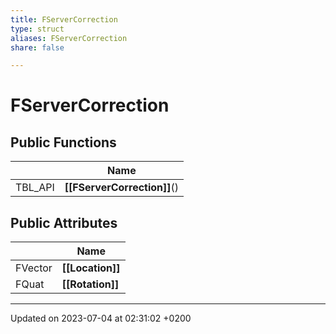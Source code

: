 ```yaml
---
title: FServerCorrection
type: struct
aliases: FServerCorrection
share: false

---
```


# FServerCorrection





## Public Functions

|                | Name           |
| -------------- | -------------- |
| TBL_API | **[[FServerCorrection]]**() |

## Public Attributes

|                | Name           |
| -------------- | -------------- |
| FVector | **[[Location]]**  |
| FQuat | **[[Rotation]]**  |

-------------------------------

Updated on 2023-07-04 at 02:31:02 +0200